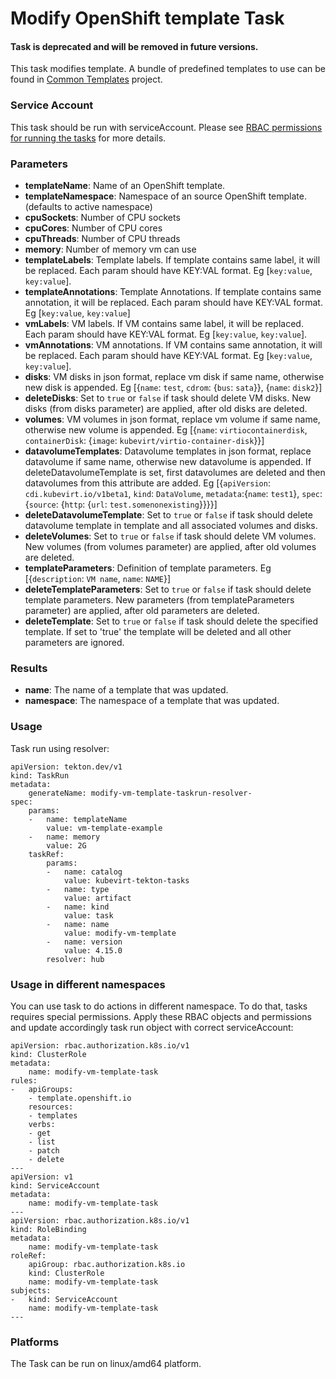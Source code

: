 # Modify OpenShift template Task

#### Task is deprecated and will be removed in future versions.

This task modifies template.
A bundle of predefined templates to use can be found in [Common Templates](https://github.com/kubevirt/common-templates) project.

### Service Account

This task should be run with serviceAccount.
Please see [RBAC permissions for running the tasks](../../docs/tasks-rbac-permissions.md) for more details.

### Parameters

- **templateName**: Name of an OpenShift template.
- **templateNamespace**: Namespace of an source OpenShift template. (defaults to active namespace)
- **cpuSockets**: Number of CPU sockets
- **cpuCores**: Number of CPU cores
- **cpuThreads**: Number of CPU threads
- **memory**: Number of memory vm can use
- **templateLabels**: Template labels. If template contains same label, it will be replaced. Each param should have KEY:VAL format. Eg [`key:value`, `key:value`].
- **templateAnnotations**: Template Annotations. If template contains same annotation, it will be replaced. Each param should have KEY:VAL format. Eg [`key:value`, `key:value`]
- **vmLabels**: VM labels. If VM contains same label, it will be replaced. Each param should have KEY:VAL format. Eg [`key:value`, `key:value`].
- **vmAnnotations**: VM annotations. If VM contains same annotation, it will be replaced. Each param should have KEY:VAL format. Eg [`key:value`, `key:value`].
- **disks**: VM disks in json format, replace vm disk if same name, otherwise new disk is appended. Eg [{`name`: `test`, `cdrom`: {`bus`: `sata`}}, {`name`: `disk2`}]
- **deleteDisks**: Set to `true` or `false` if task should delete VM disks. New disks (from disks parameter) are applied, after old disks are deleted.
- **volumes**: VM volumes in json format, replace vm volume if same name, otherwise new volume is appended. Eg [{`name`: `virtiocontainerdisk`, `containerDisk`: {`image`: `kubevirt/virtio-container-disk`}}]
- **datavolumeTemplates**: Datavolume templates in json format, replace datavolume if same name, otherwise new datavolume is appended. If deleteDatavolumeTemplate is set, first datavolumes are deleted and then datavolumes from this attribute are added. Eg [{`apiVersion`: `cdi.kubevirt.io/v1beta1`, `kind`: `DataVolume`, `metadata`:{`name`: `test1`}, `spec`: {`source`: {`http`: {`url`: `test.somenonexisting`}}}}]
- **deleteDatavolumeTemplate**: Set to `true` or `false` if task should delete datavolume template in template and all associated volumes and disks.
- **deleteVolumes**: Set to `true` or `false` if task should delete VM volumes. New volumes (from volumes parameter) are applied, after old volumes are deleted.
- **templateParameters**: Definition of template parameters. Eg [{`description`: `VM name`, `name`: `NAME`}]
- **deleteTemplateParameters**: Set to `true` or `false` if task should delete template parameters. New parameters (from templateParameters parameter) are applied, after old parameters are deleted.
- **deleteTemplate**: Set to `true` or `false` if task should delete the specified template. If set to 'true' the template will be deleted and all other parameters are ignored.

### Results

- **name**: The name of a template that was updated.
- **namespace**: The namespace of a template that was updated.

### Usage

Task run using resolver:
```
apiVersion: tekton.dev/v1
kind: TaskRun
metadata:
    generateName: modify-vm-template-taskrun-resolver-
spec:
    params:
    -   name: templateName
        value: vm-template-example
    -   name: memory
        value: 2G
    taskRef:
        params:
        -   name: catalog
            value: kubevirt-tekton-tasks
        -   name: type
            value: artifact
        -   name: kind
            value: task
        -   name: name
            value: modify-vm-template
        -   name: version
            value: 4.15.0
        resolver: hub
```

### Usage in different namespaces

You can use task to do actions in different namespace. To do that, tasks requires special permissions. Apply these RBAC objects and permissions and update accordingly task run object with correct serviceAccount:

```
apiVersion: rbac.authorization.k8s.io/v1
kind: ClusterRole
metadata:
    name: modify-vm-template-task
rules:
-   apiGroups:
    - template.openshift.io
    resources:
    - templates
    verbs:
    - get
    - list
    - patch
    - delete
---
apiVersion: v1
kind: ServiceAccount
metadata:
    name: modify-vm-template-task
---
apiVersion: rbac.authorization.k8s.io/v1
kind: RoleBinding
metadata:
    name: modify-vm-template-task
roleRef:
    apiGroup: rbac.authorization.k8s.io
    kind: ClusterRole
    name: modify-vm-template-task
subjects:
-   kind: ServiceAccount
    name: modify-vm-template-task
---
```

### Platforms

The Task can be run on linux/amd64 platform.
